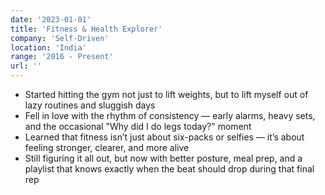 ```yaml
---
date: '2023-01-01'
title: 'Fitness & Health Explorer'
company: 'Self-Driven'
location: 'India'
range: '2016 - Present'
url: ''
---
```


- Started hitting the gym not just to lift weights, but to lift myself out of lazy routines and sluggish days
- Fell in love with the rhythm of consistency — early alarms, heavy sets, and the occasional "Why did I do legs today?" moment
- Learned that fitness isn’t just about six-packs or selfies — it’s about feeling stronger, clearer, and more alive
- Still figuring it all out, but now with better posture, meal prep, and a playlist that knows exactly when the beat should drop during that final rep
